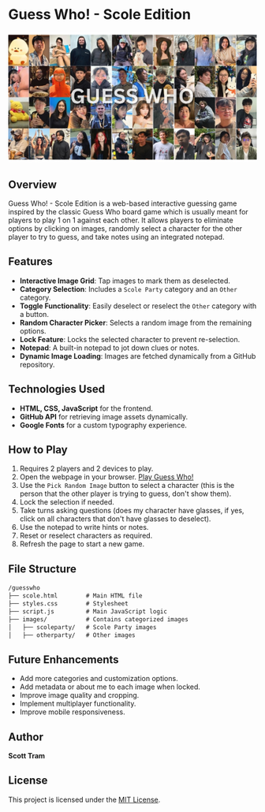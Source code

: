 # Guess Who! - Scole Edition
![Guess Who Logo](images/previewimage.jpg)

## Overview
Guess Who! - Scole Edition is a web-based interactive guessing game inspired by the classic Guess Who board game which is usually meant for players to play 1 on 1 against each other. It allows players to eliminate options by clicking on images, randomly select a character for the other player to try to guess, and take notes using an integrated notepad.

## Features
- **Interactive Image Grid**: Tap images to mark them as deselected.
- **Category Selection**: Includes a `Scole Party` category and an `Other` category.
- **Toggle Functionality**: Easily deselect or reselect the `Other` category with a button.
- **Random Character Picker**: Selects a random image from the remaining options.
- **Lock Feature**: Locks the selected character to prevent re-selection.
- **Notepad**: A built-in notepad to jot down clues or notes.
- **Dynamic Image Loading**: Images are fetched dynamically from a GitHub repository.

## Technologies Used
- **HTML, CSS, JavaScript** for the frontend.
- **GitHub API** for retrieving image assets dynamically.
- **Google Fonts** for a custom typography experience.

## How to Play
1. Requires 2 players and 2 devices to play.
2. Open the webpage in your browser. [Play Guess Who!](https://scottctram.github.io/guesswho/scole.html)
3. Use the `Pick Random Image` button to select a character (this is the person that the other player is trying to guess, don't show them).
4. Lock the selection if needed.
5. Take turns asking questions (does my character have glasses, if yes, click on all characters that don't have glasses to deselect).
6. Use the notepad to write hints or notes.
7. Reset or reselect characters as required.
8. Refresh the page to start a new game.

## File Structure
```
/guesswho
├── scole.html        # Main HTML file
├── styles.css        # Stylesheet
├── script.js         # Main JavaScript logic
├── images/           # Contains categorized images
│   ├── scoleparty/   # Scole Party images
│   ├── otherparty/   # Other images
```

## Future Enhancements
- Add more categories and customization options.
- Add metadata or about me to each image when locked.
- Improve image quality and cropping.
- Implement multiplayer functionality.
- Improve mobile responsiveness.

## Author
**Scott Tram**

## License
This project is licensed under the [MIT License](LICENSE).
